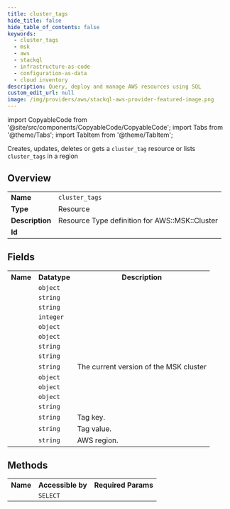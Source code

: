 ```yaml
---
title: cluster_tags
hide_title: false
hide_table_of_contents: false
keywords:
  - cluster_tags
  - msk
  - aws
  - stackql
  - infrastructure-as-code
  - configuration-as-data
  - cloud inventory
description: Query, deploy and manage AWS resources using SQL
custom_edit_url: null
image: /img/providers/aws/stackql-aws-provider-featured-image.png
---
```


import CopyableCode from '@site/src/components/CopyableCode/CopyableCode';
import Tabs from '@theme/Tabs';
import TabItem from '@theme/TabItem';

Creates, updates, deletes or gets a <code>cluster_tag</code> resource or lists <code>cluster_tags</code> in a region

## Overview
<table><tbody>
<tr><td><b>Name</b></td><td><code>cluster_tags</code></td></tr>
<tr><td><b>Type</b></td><td>Resource</td></tr>
<tr><td><b>Description</b></td><td>Resource Type definition for AWS::MSK::Cluster</td></tr>
<tr><td><b>Id</b></td><td><CopyableCode code="aws.msk.cluster_tags" /></td></tr>
</tbody></table>

## Fields
<table><tbody><tr><th>Name</th><th>Datatype</th><th>Description</th></tr><tr><td><CopyableCode code="broker_node_group_info" /></td><td><code>object</code></td><td></td></tr>
<tr><td><CopyableCode code="enhanced_monitoring" /></td><td><code>string</code></td><td></td></tr>
<tr><td><CopyableCode code="kafka_version" /></td><td><code>string</code></td><td></td></tr>
<tr><td><CopyableCode code="number_of_broker_nodes" /></td><td><code>integer</code></td><td></td></tr>
<tr><td><CopyableCode code="encryption_info" /></td><td><code>object</code></td><td></td></tr>
<tr><td><CopyableCode code="open_monitoring" /></td><td><code>object</code></td><td></td></tr>
<tr><td><CopyableCode code="cluster_name" /></td><td><code>string</code></td><td></td></tr>
<tr><td><CopyableCode code="arn" /></td><td><code>string</code></td><td></td></tr>
<tr><td><CopyableCode code="current_version" /></td><td><code>string</code></td><td>The current version of the MSK cluster</td></tr>
<tr><td><CopyableCode code="client_authentication" /></td><td><code>object</code></td><td></td></tr>
<tr><td><CopyableCode code="logging_info" /></td><td><code>object</code></td><td></td></tr>
<tr><td><CopyableCode code="configuration_info" /></td><td><code>object</code></td><td></td></tr>
<tr><td><CopyableCode code="storage_mode" /></td><td><code>string</code></td><td></td></tr>
<tr><td><CopyableCode code="tag_key" /></td><td><code>string</code></td><td>Tag key.</td></tr>
<tr><td><CopyableCode code="tag_value" /></td><td><code>string</code></td><td>Tag value.</td></tr>
<tr><td><CopyableCode code="region" /></td><td><code>string</code></td><td>AWS region.</td></tr>
</tbody></table>

## Methods

<table><tbody>
  <tr>
    <th>Name</th>
    <th>Accessible by</th>
    <th>Required Params</th>
  </tr>
  <tr>
    <td><CopyableCode code="view" /></td>
    <td><code>SELECT</code></td>
    <td><CopyableCode code="region" /></td>
  </tr>
</tbody></table>








